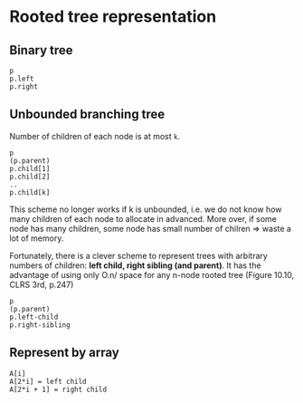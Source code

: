 # Rooted tree representation

## Binary tree

```
p
p.left
p.right
```

## Unbounded branching tree

Number of children of each node is at most `k`.

```
p
(p.parent)
p.child[1]
p.child[2]
..
p.child[k]
```

This scheme no longer works if k is unbounded, i.e. we do not know how many children of each node to allocate in advanced. More over, if some node has many children, some node has small number of chilren => waste a lot of memory.

Fortunately, there is a clever scheme to represent trees with arbitrary numbers of children: **left child, right sibling (and parent)**. It has the advantage of using only O.n/ space for any n-node rooted tree (Figure 10.10, CLRS 3rd, p.247)

```
p
(p.parent)
p.left-child
p.right-sibling
```

## Represent by array

```
A[i]
A[2*i] = left child
A[2*i + 1] = right child
```

